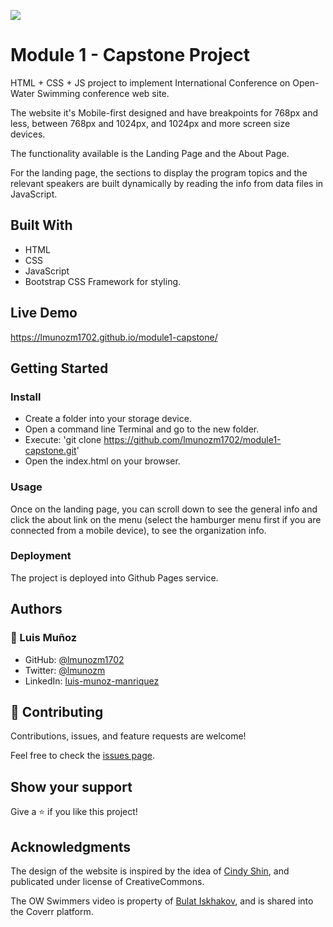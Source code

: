 ![](https://img.shields.io/badge/Microverse-blueviolet)

# Module 1 - Capstone Project

HTML + CSS + JS project to implement International Conference on Open-Water Swimming conference web site.

The website it's Mobile-first designed and have breakpoints for 768px and less, between 768px and 1024px, and 1024px and more screen size devices.

The functionality available is the Landing Page and the About Page.

For the landing page, the sections to display the program topics and the relevant speakers are built dynamically by reading the info from data files in JavaScript.

## Built With

- HTML
- CSS
- JavaScript
- Bootstrap CSS Framework for styling.

## Live Demo

https://lmunozm1702.github.io/module1-capstone/

## Getting Started

### Install

- Create a folder into your storage device.
- Open a command line Terminal and go to the new folder.
- Execute: 'git clone https://github.com/lmunozm1702/module1-capstone.git'
- Open the index.html on your browser.

### Usage

Once on the landing page, you can scroll down to see the general info and click the about link on the menu (select the hamburger menu first if you are connected from a mobile device), to see the organization info.

### Deployment

The project is deployed into Github Pages service.

## Authors

### 👤 Luis Muñoz

- GitHub: [@lmunozm1702](https://github.com/lmunozm1702)
- Twitter: [@lmunozm](https://twitter.com/lmunozm)
- LinkedIn: [luis-munoz-manriquez](https://www.linkedin.com/in/luis-munoz-manriquez)

## 🤝 Contributing

Contributions, issues, and feature requests are welcome!

Feel free to check the [issues page](../../issues/).

## Show your support

Give a ⭐️ if you like this project!

## Acknowledgments

The design of the website is inspired by the idea of [Cindy Shin](https://www.behance.net/adagio07), and publicated under license of CreativeCommons.

The OW Swimmers video is property of [Bulat Iskhakov](https://www.shutterstock.com/g/Bulat_Iskhakov/video), and is shared into the Coverr platform.

## 📝 License

This project is [MIT](./LICENSE) licensed.
